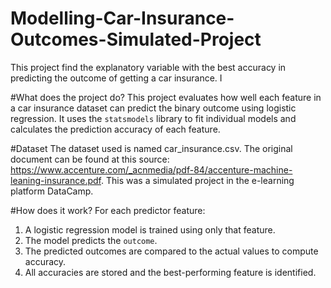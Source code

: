 # Modelling-Car-Insurance-Outcomes-Simulated-Project
This project find the explanatory variable with the best accuracy in predicting the outcome of getting a car insurance. I

#What does the project do?
This project evaluates how well each feature in a car insurance dataset can predict the binary outcome using logistic regression. It uses the `statsmodels` library to fit individual models and calculates the prediction accuracy of each feature.

#Dataset
The dataset used is named car_insurance.csv. The original document can be found at this source: https://www.accenture.com/_acnmedia/pdf-84/accenture-machine-leaning-insurance.pdf.
This was a simulated project in the e-learning platform DataCamp.

#How does it work?
For each predictor feature:
1. A logistic regression model is trained using only that feature.
2. The model predicts the `outcome`.
3. The predicted outcomes are compared to the actual values to compute accuracy.
4. All accuracies are stored and the best-performing feature is identified.
